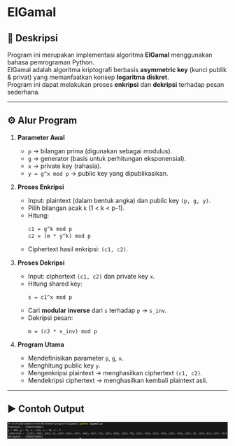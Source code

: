 # ElGamal

## 📌 Deskripsi
Program ini merupakan implementasi algoritma **ElGamal** menggunakan bahasa pemrograman Python.  
ElGamal adalah algoritma kriptografi berbasis **asymmetric key** (kunci publik & privat) yang memanfaatkan konsep **logaritma diskret**.  
Program ini dapat melakukan proses **enkripsi** dan **dekripsi** terhadap pesan sederhana.

---

## ⚙️ Alur Program
1. **Parameter Awal**
   - `p` → bilangan prima (digunakan sebagai modulus).
   - `g` → generator (basis untuk perhitungan eksponensial).
   - `x` → private key (rahasia).
   - `y = g^x mod p` → public key yang dipublikasikan.

2. **Proses Enkripsi**
   - Input: plaintext (dalam bentuk angka) dan public key `(p, g, y)`.
   - Pilih bilangan acak `k` (1 < k < p-1).
   - Hitung:
     ```
     c1 = g^k mod p
     c2 = (m * y^k) mod p
     ```
   - Ciphertext hasil enkripsi: `(c1, c2)`.

3. **Proses Dekripsi**
   - Input: ciphertext `(c1, c2)` dan private key `x`.
   - Hitung shared key:
     ```
     s = c1^x mod p
     ```
   - Cari **modular inverse** dari `s` terhadap `p` → `s_inv`.
   - Dekripsi pesan:
     ```
     m = (c2 * s_inv) mod p
     ```

4. **Program Utama**
   - Mendefinisikan parameter `p`, `g`, `x`.
   - Menghitung public key `y`.
   - Mengenkripsi plaintext → menghasilkan ciphertext `(c1, c2)`.
   - Mendekripsi ciphertext → menghasilkan kembali plaintext asli.

---

## ▶️ Contoh Output

![alt text](image.png)